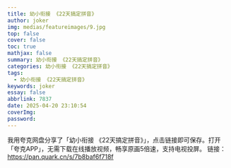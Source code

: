 ```yaml
---
title: 幼小衔接 《22天搞定拼音》
author: joker
img: medias/featureimages/9.jpg
top: false
cover: false
toc: true
mathjax: false
summary: 幼小衔接 《22天搞定拼音》
categories: 幼小衔接 《22天搞定拼音》
tags:
  - 幼小衔接 《22天搞定拼音》
keywords: joker
essay: false
abbrlink: 7837
date: 2025-04-20 23:10:54
coverImg:
password:
---
```


我用夸克网盘分享了「幼小衔接 《22天搞定拼音》」，点击链接即可保存。打开「夸克APP」，无需下载在线播放视频，畅享原画5倍速，支持电视投屏。
链接：https://pan.quark.cn/s/7b8baf6f718f
